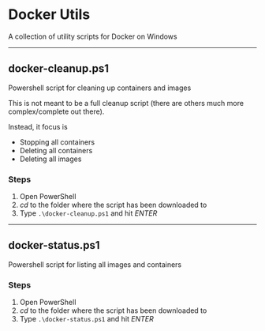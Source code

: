 # Docker Utils

A collection of utility scripts for Docker on Windows

---
## docker-cleanup.ps1
Powershell script for cleaning up containers and images

This is not meant to be a full cleanup script (there are others much more complex/complete out there). 

Instead, it focus is
  * Stopping all containers
  * Deleting all containers
  * Deleting all images

### Steps
1. Open PowerShell
2. *cd* to the folder where the script has been downloaded to
3. Type `.\docker-cleanup.ps1` and hit *ENTER*

---
## docker-status.ps1
Powershell script for listing all images and containers

### Steps
1. Open PowerShell
2. *cd* to the folder where the script has been downloaded to
3. Type `.\docker-status.ps1` and hit *ENTER*
  
